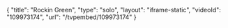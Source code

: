 {
    "title": "Rockin Green",
    "type": "solo",
    "layout": "iframe-static",
    "videoId": "109973174",
    "url": "\/tvpembed\/109973174"
}